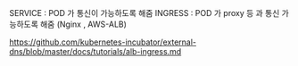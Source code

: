 SERVICE : POD 가 통신이 가능하도록 해줌
INGRESS : POD 가 proxy 등 과 통신 가능하도록 해줌 (Nginx , AWS-ALB)


https://github.com/kubernetes-incubator/external-dns/blob/master/docs/tutorials/alb-ingress.md
